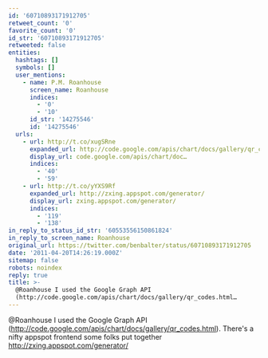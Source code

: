 ```yaml
---
id: '60710893171912705'
retweet_count: '0'
favorite_count: '0'
id_str: '60710893171912705'
retweeted: false
entities:
  hashtags: []
  symbols: []
  user_mentions:
    - name: P.M. Roanhouse
      screen_name: Roanhouse
      indices:
        - '0'
        - '10'
      id_str: '14275546'
      id: '14275546'
  urls:
    - url: http://t.co/xugSRne
      expanded_url: http://code.google.com/apis/chart/docs/gallery/qr_codes.html
      display_url: code.google.com/apis/chart/doc…
      indices:
        - '40'
        - '59'
    - url: http://t.co/yYXS9Rf
      expanded_url: http://zxing.appspot.com/generator/
      display_url: zxing.appspot.com/generator/
      indices:
        - '119'
        - '138'
in_reply_to_status_id_str: '60553556150861824'
in_reply_to_screen_name: Roanhouse
original_url: https://twitter.com/benbalter/status/60710893171912705
date: '2011-04-20T14:26:19.000Z'
sitemap: false
robots: noindex
reply: true
title: >-
  @Roanhouse I used the Google Graph API
  (http://code.google.com/apis/chart/docs/gallery/qr_codes.html…
---
```


@Roanhouse I used the Google Graph API (http://code.google.com/apis/chart/docs/gallery/qr_codes.html). There's a nifty appspot frontend some folks put together http://zxing.appspot.com/generator/
